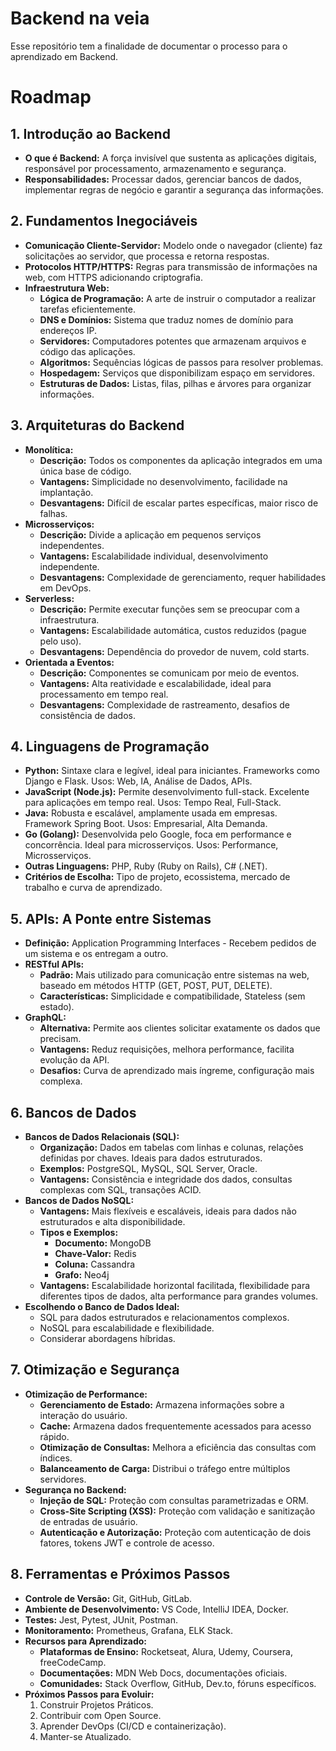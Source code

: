 # Backend na veia

Esse repositório tem a finalidade de documentar o processo para o aprendizado em Backend.


# Roadmap 

## 1. Introdução ao Backend

*   **O que é Backend:** A força invisível que sustenta as aplicações digitais, responsável por processamento, armazenamento e segurança.
*   **Responsabilidades:** Processar dados, gerenciar bancos de dados, implementar regras de negócio e garantir a segurança das informações.

## 2. Fundamentos Inegociáveis

*   **Comunicação Cliente-Servidor:** Modelo onde o navegador (cliente) faz solicitações ao servidor, que processa e retorna respostas.
*   **Protocolos HTTP/HTTPS:** Regras para transmissão de informações na web, com HTTPS adicionando criptografia.
*   **Infraestrutura Web:**
    *   **Lógica de Programação:** A arte de instruir o computador a realizar tarefas eficientemente.
    *   **DNS e Domínios:** Sistema que traduz nomes de domínio para endereços IP.
    *   **Servidores:** Computadores potentes que armazenam arquivos e código das aplicações.
    *   **Algoritmos:** Sequências lógicas de passos para resolver problemas.
    *   **Hospedagem:** Serviços que disponibilizam espaço em servidores.
    *   **Estruturas de Dados:** Listas, filas, pilhas e árvores para organizar informações.

## 3. Arquiteturas do Backend

*   **Monolítica:**
    *   **Descrição:** Todos os componentes da aplicação integrados em uma única base de código.
    *   **Vantagens:** Simplicidade no desenvolvimento, facilidade na implantação.
    *   **Desvantagens:** Difícil de escalar partes específicas, maior risco de falhas.
*   **Microsserviços:**
    *   **Descrição:** Divide a aplicação em pequenos serviços independentes.
    *   **Vantagens:** Escalabilidade individual, desenvolvimento independente.
    *   **Desvantagens:** Complexidade de gerenciamento, requer habilidades em DevOps.
*   **Serverless:**
    *   **Descrição:** Permite executar funções sem se preocupar com a infraestrutura.
    *   **Vantagens:** Escalabilidade automática, custos reduzidos (pague pelo uso).
    *   **Desvantagens:** Dependência do provedor de nuvem, cold starts.
*   **Orientada a Eventos:**
    *   **Descrição:** Componentes se comunicam por meio de eventos.
    *   **Vantagens:** Alta reatividade e escalabilidade, ideal para processamento em tempo real.
    *   **Desvantagens:** Complexidade de rastreamento, desafios de consistência de dados.

## 4. Linguagens de Programação

*   **Python:** Sintaxe clara e legível, ideal para iniciantes. Frameworks como Django e Flask. Usos: Web, IA, Análise de Dados, APIs.
*   **JavaScript (Node.js):** Permite desenvolvimento full-stack. Excelente para aplicações em tempo real. Usos: Tempo Real, Full-Stack.
*   **Java:** Robusta e escalável, amplamente usada em empresas. Framework Spring Boot. Usos: Empresarial, Alta Demanda.
*   **Go (Golang):** Desenvolvida pelo Google, foca em performance e concorrência. Ideal para microsserviços. Usos: Performance, Microsserviços.
*   **Outras Linguagens:** PHP, Ruby (Ruby on Rails), C# (.NET).
*   **Critérios de Escolha:** Tipo de projeto, ecossistema, mercado de trabalho e curva de aprendizado.

## 5. APIs: A Ponte entre Sistemas

*   **Definição:** Application Programming Interfaces - Recebem pedidos de um sistema e os entregam a outro.
*   **RESTful APIs:**
    *   **Padrão:** Mais utilizado para comunicação entre sistemas na web, baseado em métodos HTTP (GET, POST, PUT, DELETE).
    *   **Características:** Simplicidade e compatibilidade, Stateless (sem estado).
*   **GraphQL:**
    *   **Alternativa:** Permite aos clientes solicitar exatamente os dados que precisam.
    *   **Vantagens:** Reduz requisições, melhora performance, facilita evolução da API.
    *   **Desafios:** Curva de aprendizado mais íngreme, configuração mais complexa.

## 6. Bancos de Dados

*   **Bancos de Dados Relacionais (SQL):**
    *   **Organização:** Dados em tabelas com linhas e colunas, relações definidas por chaves. Ideais para dados estruturados.
    *   **Exemplos:** PostgreSQL, MySQL, SQL Server, Oracle.
    *   **Vantagens:** Consistência e integridade dos dados, consultas complexas com SQL, transações ACID.
*   **Bancos de Dados NoSQL:**
    *   **Vantagens:** Mais flexíveis e escaláveis, ideais para dados não estruturados e alta disponibilidade.
    *   **Tipos e Exemplos:**
        *   **Documento:** MongoDB
        *   **Chave-Valor:** Redis
        *   **Coluna:** Cassandra
        *   **Grafo:** Neo4j
    *   **Vantagens:** Escalabilidade horizontal facilitada, flexibilidade para diferentes tipos de dados, alta performance para grandes volumes.
*   **Escolhendo o Banco de Dados Ideal:**
    *   SQL para dados estruturados e relacionamentos complexos.
    *   NoSQL para escalabilidade e flexibilidade.
    *   Considerar abordagens híbridas.

## 7. Otimização e Segurança

*   **Otimização de Performance:**
    *   **Gerenciamento de Estado:** Armazena informações sobre a interação do usuário.
    *   **Cache:** Armazena dados frequentemente acessados para acesso rápido.
    *   **Otimização de Consultas:** Melhora a eficiência das consultas com índices.
    *   **Balanceamento de Carga:** Distribui o tráfego entre múltiplos servidores.
*   **Segurança no Backend:**
    *   **Injeção de SQL:** Proteção com consultas parametrizadas e ORM.
    *   **Cross-Site Scripting (XSS):** Proteção com validação e sanitização de entradas de usuário.
    *   **Autenticação e Autorização:** Proteção com autenticação de dois fatores, tokens JWT e controle de acesso.

## 8. Ferramentas e Próximos Passos

*   **Controle de Versão:** Git, GitHub, GitLab.
*   **Ambiente de Desenvolvimento:** VS Code, IntelliJ IDEA, Docker.
*   **Testes:** Jest, Pytest, JUnit, Postman.
*   **Monitoramento:** Prometheus, Grafana, ELK Stack.
*   **Recursos para Aprendizado:**
    *   **Plataformas de Ensino:** Rocketseat, Alura, Udemy, Coursera, freeCodeCamp.
    *   **Documentações:** MDN Web Docs, documentações oficiais.
    *   **Comunidades:** Stack Overflow, GitHub, Dev.to, fóruns específicos.
*   **Próximos Passos para Evoluir:**
    1.  Construir Projetos Práticos.
    2.  Contribuir com Open Source.
    3.  Aprender DevOps (CI/CD e containerização).
    4.  Manter-se Atualizado.

